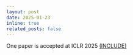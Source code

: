 ```yaml
---
layout: post
date: 2025-01-23
inline: true
related_posts: false
---
```


One paper is accepted at ICLR 2025 <a href="https://arxiv.org/abs/2411.19799">(INCLUDE)</a>
